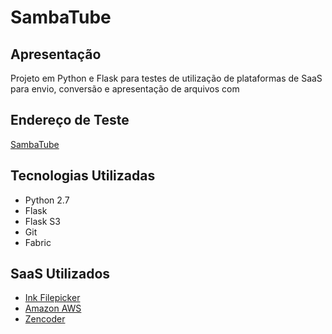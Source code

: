 # SambaTube

## Apresentação

Projeto em Python e Flask para testes de utilização de
plataformas de SaaS para envio, conversão e apresentação
de arquivos com

## Endereço de Teste

[SambaTube](http://sambatube.heroku.com "SambaTube")

## Tecnologias Utilizadas

* Python 2.7
* Flask
* Flask S3
* Git
* Fabric

## SaaS Utilizados

* [Ink Filepicker](http://inkfilepicker.com "Ink Filepicker")
* [Amazon AWS](http://aws.amazon.com "Amazon AWS")
* [Zencoder](https://app.zencoder.com "Zencoder")
